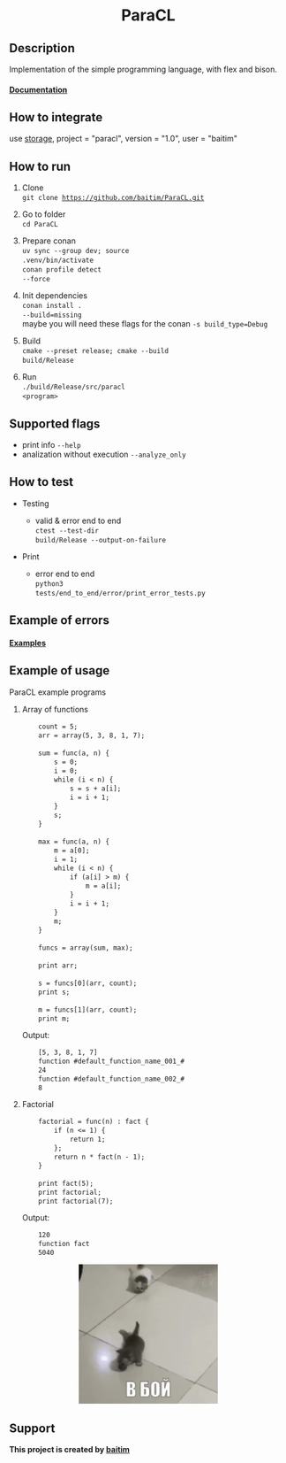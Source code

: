 <h1 align="center">ParaCL</h1>

## Description

 Implementation of the simple programming language, with flex and bison.<br>
 #### [Documentation](https://github.com/baitim/ParaCL/tree/main/docs/ParaCL.pdf)

## How to integrate
 
 use [storage](https://github.com/baitim/ConanPackages), project = "paracl", version = "1.0", user = "baitim"

## How to run

1. Clone <br>
    <code>git clone https://github.com/baitim/ParaCL.git</code>

2. Go to folder <br>
    <code>cd ParaCL</code>

3. Prepare conan <br>
    <code>uv sync --group dev; source .venv/bin/activate</code><br>
    <code>conan profile detect --force</code>

4. Init dependencies <br>
    <code>conan install . --build=missing</code><br>
    maybe you will need these flags for the conan <code>-s build_type=Debug</code>

5. Build <br>
    <code>cmake --preset release; cmake --build build/Release</code>

6. Run <br>
    <code>./build/Release/src/paracl \<program\></code>

## Supported flags
* print info <code>--help</code>
* analization without execution <code>--analyze_only</code>

## How to test

* Testing
    - valid & error end to end <br>
        <code>ctest --test-dir build/Release --output-on-failure</code>

* Print
    - error end to end <br>
        <code>python3 tests/end_to_end/error/print_error_tests.py</code>

## Example of errors
#### [Examples](https://github.com/baitim/ParaCL/tree/main/images/errors.png)

## Example of usage
ParaCL example programs
1) Array of functions
    ```
        count = 5;
        arr = array(5, 3, 8, 1, 7);

        sum = func(a, n) {
            s = 0;
            i = 0;
            while (i < n) {
                s = s + a[i];
                i = i + 1;
            }
            s;
        }

        max = func(a, n) {
            m = a[0];
            i = 1;
            while (i < n) {
                if (a[i] > m) {
                    m = a[i];
                }
                i = i + 1;
            }
            m;
        }

        funcs = array(sum, max);

        print arr;

        s = funcs[0](arr, count);
        print s;

        m = funcs[1](arr, count);
        print m;
    ```
    Output:
    ```
        [5, 3, 8, 1, 7]
        function #default_function_name_001_#
        24
        function #default_function_name_002_#
        8
    ```

2) Factorial
    ```
        factorial = func(n) : fact {
            if (n <= 1) {
                return 1;
            };
            return n * fact(n - 1);
        }

        print fact(5);
        print factorial;
        print factorial(7);
    ```
    Output:
    ```
        120
        function fact
        5040
    ```

<p align="center"><img src="https://github.com/baitim/ParaCL/blob/main/images/cat.gif" width="50%"></p>

## Support
**This project is created by [baitim](https://t.me/bai_tim)**
